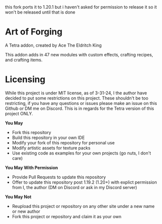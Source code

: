 this fork ports it to 1.20.1 but i haven't asked for permission to release it so it won't be released until that is done

# Art of Forging

A Tetra addon, created by Ace The Eldritch King

This addon adds in 47 new modules with custom effects, crafting recipes, and crafting items.

# Licensing

While this project is under MIT license, as of 3-31-24, I the author have decided to put some restrictions on this project.
These shouldn't be too restricting, if you have any questions or issues please make an issue on this Github or DM me on Discord.
This is in regards for the Tetra version of this project ONLY.

__You May__
- Fork this repository
- Build this repository in your own IDE
- Modify your fork of this repository for personal use
- Modify artistic assets for texture packs
- Use existing code as examples for your own projects (go nuts, I don't care)

__You May With Permission__
- Provide Pull Requests to update this repository
- Offer to update this repository post 1.19.2 (1.20+) with explict permission from I, the author (DM on Discord or ask in my Discord server)

__You May Not__
- Reupload this project or repository on any other site under a new name or new author
- Fork this project or repository and claim it as your own
